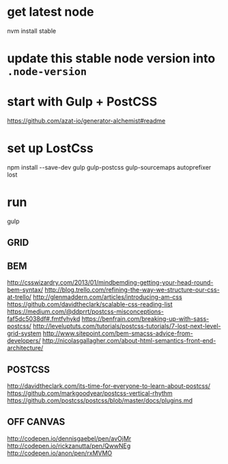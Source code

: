 # get latest node
nvm install stable

# update this stable node version into `.node-version`

# start with Gulp + PostCSS
https://github.com/azat-io/generator-alchemist#readme

# set up LostCss
npm install --save-dev gulp gulp-postcss gulp-sourcemaps autoprefixer lost

<!-- npm install postcss-use --save -->

# run
gulp


GRID
------








BEM
-----

http://csswizardry.com/2013/01/mindbemding-getting-your-head-round-bem-syntax/
http://blog.trello.com/refining-the-way-we-structure-our-css-at-trello/
http://glenmaddern.com/articles/introducing-am-css
https://github.com/davidtheclark/scalable-css-reading-list
https://medium.com/@ddprrt/postcss-misconceptions-faf5dc5038df#.fmtfvhykd
https://benfrain.com/breaking-up-with-sass-postcss/
http://leveluptuts.com/tutorials/postcss-tutorials/7-lost-next-level-grid-system
http://www.sitepoint.com/bem-smacss-advice-from-developers/
http://nicolasgallagher.com/about-html-semantics-front-end-architecture/ 


POSTCSS
-------

http://davidtheclark.com/its-time-for-everyone-to-learn-about-postcss/
https://github.com/markgoodyear/postcss-vertical-rhythm
https://github.com/postcss/postcss/blob/master/docs/plugins.md



OFF CANVAS
------
http://codepen.io/dennisgaebel/pen/avOjMr
http://codepen.io/rickzanutta/pen/QwwNEg
http://codepen.io/anon/pen/rxMVMO



